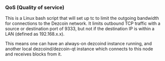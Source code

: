 ### QoS (Quality of service) ###

This is a Linux bash script that will set up tc to limit the outgoing bandwidth for connections to the Dezcoin network. It limits outbound TCP traffic with a source or destination port of 9333, but not if the destination IP is within a LAN (defined as 192.168.x.x).

This means one can have an always-on dezcoind instance running, and another local dezcoind/dezcoin-qt instance which connects to this node and receives blocks from it.

